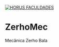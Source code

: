 [![HORUS FACULDADES](https://encrypted-tbn0.gstatic.com/images?q=tbn%3AANd9GcTECXnA5Iz4XlIbmyDR6tfWZxF0G-XoZdGXpw&usqp=CAU)](https://www.horus.edu.br/)

# ZerhoMec
Mecânica Zerho Bala